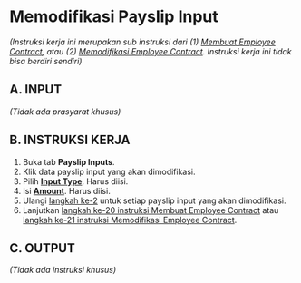# Memodifikasi Payslip Input

*(Instruksi kerja ini merupakan sub instruksi dari (1) [Membuat Employee Contract](./membuat.md), atau (2) [Memodifikasi Employee Contract](./modifikasi.md). Instruksi kerja ini tidak bisa berdiri sendiri)*

## A. INPUT

*(Tidak ada prasyarat khusus)*

## B. INSTRUKSI KERJA

1. Buka tab **Payslip Inputs**.
2. <a name="l2">Klik</a> data payslip input yang akan dimodifikasi.
3. Pilih **[Input Type](./penjelasan.md#field-input-type)**. Harus diisi.
4. Isi **[Amount](./penjelasan.md#field-input-type-amount)**. Harus diisi.
5. Ulangi [langkah ke-2](#l2) untuk setiap payslip input yang akan dimodifikasi.
6. Lanjutkan [langkah ke-20 instruksi Membuat Employee Contract](./membuat.md#l20) atau [langkah ke-21 instruksi Memodifikasi Employee Contract](./modifikasi.md#l21).

## C. OUTPUT

*(Tidak ada instruksi khusus)*
